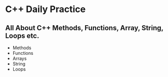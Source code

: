 # C++ Daily Practice <br>

## All About C++ Methods, Functions, Array, String, Loops etc.

- Methods
- Functions
- Arrays
- String
- Loops
